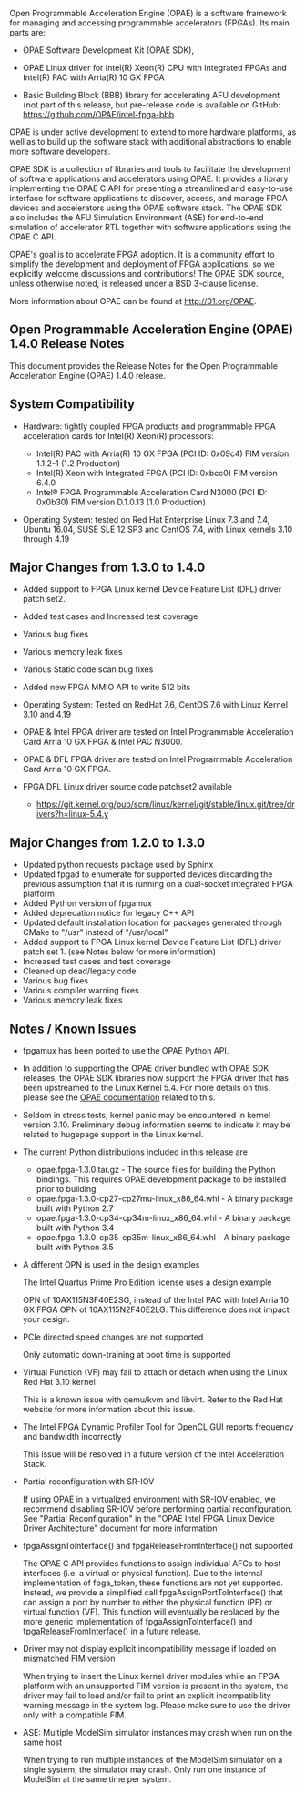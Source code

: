 Open Programmable Acceleration Engine (OPAE) is a software framework for managing and accessing programmable accelerators (FPGAs). Its main parts are:

-   OPAE Software Development Kit (OPAE SDK),

-   OPAE Linux driver for Intel(R) Xeon(R) CPU with Integrated FPGAs and Intel(R) PAC with Arria(R) 10 GX FPGA

-   Basic Building Block (BBB) library for accelerating AFU
    development (not part of this release, but pre-release code is
    available on GitHub: https://github.com/OPAE/intel-fpga-bbb

OPAE is under active development to extend to more hardware platforms, as well as to build up the software stack with additional abstractions to enable more software developers.

OPAE SDK is a collection of libraries and tools to facilitate the development of software applications and accelerators using OPAE. It provides a library implementing the OPAE C API for presenting a streamlined and easy-to-use interface for software applications to discover, access, and manage FPGA devices and accelerators using the OPAE software stack. The OPAE SDK also includes the AFU Simulation Environment (ASE) for end-to-end simulation of accelerator RTL together with software applications using the OPAE C API.

OPAE\'s goal is to accelerate FPGA adoption. It is a community effort to simplify the development and deployment of FPGA applications, so we explicitly welcome discussions and contributions! The OPAE SDK source, unless otherwise noted, is released under a BSD 3-clause license.

More information about OPAE can be found
at http://01.org/OPAE.

Open Programmable Acceleration Engine (OPAE) 1.4.0 Release Notes
-----------------------------------------------------------------

This document provides the Release Notes for the Open Programmable
Acceleration Engine (OPAE) 1.4.0 release.

System Compatibility
--------------------

-   Hardware: tightly coupled FPGA products and programmable FPGA
    acceleration cards for Intel(R) Xeon(R) processors:
    - Intel(R) PAC with Arria(R) 10 GX FPGA (PCI ID: 0x09c4) FIM version 1.1.2-1 (1.2 Production)
    - Intel(R) Xeon with Integrated FPGA (PCI ID: 0xbcc0) FIM version 6.4.0
    - Intel® FPGA Programmable Acceleration Card N3000 (PCI ID: 0x0b30) FIM version D.1.0.13 (1.0 Production)

-   Operating System: tested on Red Hat Enterprise Linux 7.3 and 7.4, Ubuntu 16.04, 
    SUSE SLE 12 SP3 and CentOS 7.4, with Linux kernels 3.10 through 4.19

Major Changes from 1.3.0 to 1.4.0
----------------------------------
- Added support to FPGA Linux kernel Device Feature List (DFL) driver patch set2.
- Added test cases and Increased test coverage
- Various bug fixes
- Various memory leak fixes
- Various Static code scan bug fixes
- Added new FPGA MMIO API to write 512 bits

- Operating System: Tested on RedHat 7.6, CentOS 7.6  with Linux Kernel 3.10 and 4.19

- OPAE & Intel FPGA driver are tested on Intel Programmable Acceleration Card Arria 10 GX FPGA & Intel PAC N3000.

- OPAE & DFL FPGA driver are tested on Intel Programmable Acceleration Card Arria 10 GX FPGA.

- FPGA DFL Linux driver source code patchset2 available 
   - https://git.kernel.org/pub/scm/linux/kernel/git/stable/linux.git/tree/drivers?h=linux-5.4.y



Major Changes from 1.2.0 to 1.3.0
----------------------------------

- Updated python requests package used by Sphinx
- Updated fpgad to enumerate for supported devices discarding the previous assumption that it is running on a dual-socket integrated FPGA platform
- Added Python version of fpgamux
- Added deprecation notice for legacy C++ API
- Updated default installation location for packages generated through CMake to "/usr" instead of "/usr/local"
- Added support to FPGA Linux kernel Device Feature List (DFL) driver patch set 1. (see Notes below for more information)
- Increased test cases and test coverage
- Cleaned up dead/legacy code
- Various bug fixes
- Various compiler warning fixes
- Various memory leak fixes



Notes / Known Issues
--------------------
-   fpgamux has been ported to use the OPAE Python API.

-   In addition to supporting the OPAE driver bundled with OPAE SDK releases, the OPAE SDK libraries now
support the FPGA driver that has been upstreamed to the Linux Kernel 5.4.
For more details on this, please see the [OPAE documentation](https://opae.github.io/1.4.0/docs/fpga_dfl_drv/fpga_dfl_drv.html) related to this.

-   Seldom in stress tests, kernel panic may be encountered in kernel version 3.10. Preliminary debug information seems to indicate it may be related to hugepage support in the Linux kernel.

-   The current Python distributions included in this release are
    -  opae.fpga-1.3.0.tar.gz - The source files for building the Python bindings. This requires OPAE development package to be installed prior to building
    -  opae.fpga-1.3.0-cp27-cp27mu-linux_x86_64.whl - A binary package built with Python 2.7
    -  opae.fpga-1.3.0-cp34-cp34m-linux_x86_64.whl - A binary package built with Python 3.4
    -  opae.fpga-1.3.0-cp35-cp35m-linux_x86_64.whl - A binary package built with Python 3.5


-   A different OPN is used in the design examples

    The Intel Quartus Prime Pro Edition license uses a design example

    OPN of 10AX115N3F40E2SG, instead of the Intel PAC with Intel Arria
    10 GX FPGA OPN of 10AX115N2F40E2LG. This difference does not impact
    your design.

-   PCIe directed speed changes are not supported

    Only automatic down-training at boot time is supported

-   Virtual Function (VF) may fail to attach or detach when using the
    Linux Red Hat 3.10 kernel
    
    This is a known issue with qemu/kvm and libvirt. Refer to the Red
    Hat website for more information about this issue.

-   The Intel FPGA Dynamic Profiler Tool for OpenCL GUI reports
    frequency and bandwidth incorrectly

    This issue will be resolved in a future version of the Intel
    Acceleration Stack.

- Partial reconfiguration with SR-IOV

  If using OPAE in a virtualized environment with SR-IOV enabled, we recommend disabling SR-IOV before performing partial reconfiguration. See "Partial Reconfiguration" in the "OPAE Intel FPGA Linux Device Driver Architecture" document for more information

- fpgaAssignToInterface() and fpgaReleaseFromInterface() not supported

  The OPAE C API provides functions to assign individual AFCs to host interfaces (i.e. a virtual or physical function). Due to the internal implementation of fpga_token, these functions are not yet supported. Instead, we provide a simplified call fpgaAssignPortToInterface() that can assign a port by number to either the physical function (PF) or virtual function (VF). This function will eventually be replaced by the more generic implementation of fpgaAssignToInterface() and fpgaReleaseFromInterface() in a future release.

- Driver may not display explicit incompatibility message if loaded on mismatched FIM version

  When trying to insert the Linux kernel driver modules while an FPGA platform with an unsupported FIM version is present in the system, the driver may fail to load and/or fail to print an explicit incompatibility warning message in the system log. Please make sure to use the driver only with a compatible FIM.

- ASE: Multiple ModelSim simulator instances may crash when run on the same host

    When trying to run multiple instances of the ModelSim simulator on a single system, the simulator may crash. Only run one instance of ModelSim at the same time per system.


